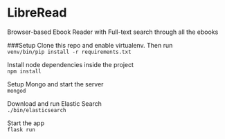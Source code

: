 # LibreRead
Browser-based Ebook Reader with Full-text search through all the ebooks

###Setup
Clone this repo and enable virtualenv. Then run <br/>
  `venv/bin/pip install -r requirements.txt`

Install node dependencies inside the project <br/>
  `npm install`
  
Setup Mongo and start the server <br/>
  `mongod`

Download and run Elastic Search <br/>
  `./bin/elasticsearch` <br/>
  
Start the app <br/>
  `flask run`
